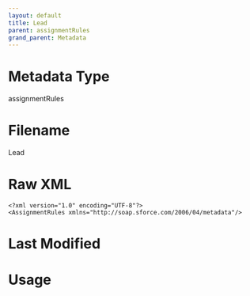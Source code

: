 ```yaml
---
layout: default
title: Lead
parent: assignmentRules
grand_parent: Metadata
---
```

# Metadata Type
assignmentRules


# Filename 
Lead


# Raw XML
```
<?xml version="1.0" encoding="UTF-8"?>
<AssignmentRules xmlns="http://soap.sforce.com/2006/04/metadata"/>
```


# Last Modified


# Usage
